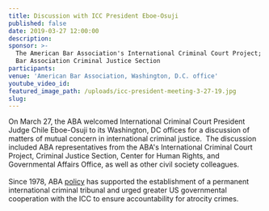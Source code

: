 ```yaml
---
title: Discussion with ICC President Eboe-Osuji
published: false
date: 2019-03-27 12:00:00
description:
sponsor: >-
  The American Bar Association's International Criminal Court Project; American
  Bar Association Criminal Justice Section
participants:
venue: 'American Bar Association, Washington, D.C. office'
youtube_video_id:
featured_image_path: /uploads/icc-president-meeting-3-27-19.jpg
slug:
---
```


On March 27, the ABA welcomed International Criminal Court President Judge Chile Eboe-Osuji to its Washington, DC offices for a discussion of matters of mutual concern in international criminal justice.&nbsp; The discussion included ABA representatives from the ABA's International Criminal Court Project, Criminal Justice Section, Center for Human Rights, and Governmental Affairs Office, as well as other civil society colleagues.<br><br>Since 1978, ABA&nbsp;[policy](https://www.aba-icc.org/the-aba-icc-project/aba-policy-on-the-icc/)&nbsp;has supported the establishment of a permanent international criminal tribunal and urged greater US governmental cooperation with the ICC to ensure accountability for atrocity crimes.